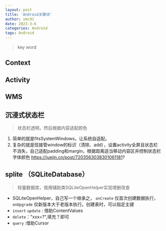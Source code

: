 ```yaml
---
layout: post
title: 'Android关键词'
author: xmc91
date: 2023-3-6
categories: Android 
tags: Android 
---
```

> key word

## Context

## Activity


## WMS

## 沉浸式状态栏
> 状态栏透明，然后根据内容适配颜色

1. 简单的就是fitsSystemWindows，让系统自适配。
2. 复杂的就是现接管window的标识（清除、add），设置activity全屏且状态栏不消失，自己适配padding和margin，根据距离适当移动内容区并控制状态栏字体颜色
 https://juejin.cn/post/7203563038301061181?

## splite （SQLiteDatabase）
> 轻量数据库，借用辅助类SQLiteOpenHelper实现增删改查

+ SQLiteOpenHelper，自己写一个继承之， `onCreate` 仅首次创建数据执行，`onUpgrade` 仅新版本大于老版本执行。创建表时，可以指定主键
+ `insert` `update` : 借助ContentValues
+ `delete`："xxx=?",填充？即可
+ `query` :借助Cursor

